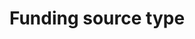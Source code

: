 ---
title: 'Funding source type'
field: 'is.contributor.funderType'
slug: 'global-funding-source-type'
description: 'An agreed typology of funder types'
comment: 'select from control list'
required: False
vocabulary: 'global-funding-source-type.txt'
module: 'Provenance'
cluster: 'Global'
policy: 'Controlled value. Multi select from control list.'
---